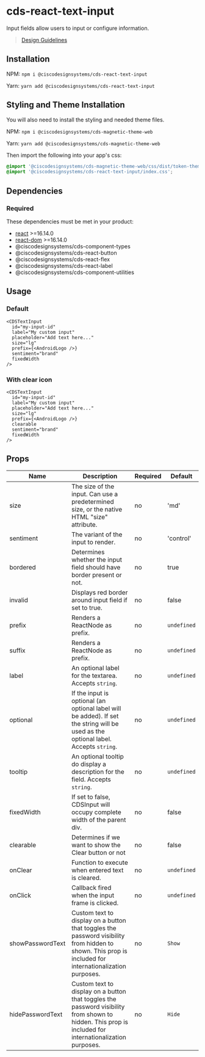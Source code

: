 # cds-react-text-input

Input fields allow users to input or configure information.

> [Design Guidelines](https://magnetic.cisco.com/0a43ab5cd/p/65f3dd-input-field)

## Installation

NPM: `npm i @ciscodesignsystems/cds-react-text-input`

Yarn: `yarn add @ciscodesignsystems/cds-react-text-input`

## Styling and Theme Installation

You will also need to install the styling and needed theme files.

NPM: `npm i @ciscodesignsystems/cds-magnetic-theme-web`

Yarn: `yarn add @ciscodesignsystems/cds-magnetic-theme-web`

Then import the following into your app's css:

```css
@import '@ciscodesignsystems/cds-magnetic-theme-web/css/dist/token-theme-light-variables.css';
@import '@ciscodesignsystems/cds-react-text-input/index.css';
```

## Dependencies

### Required

These dependencies must be met in your product:

- [react](https://www.npmjs.com/package/react) >=16.14.0
- [react-dom](https://www.npmjs.com/package/react-dom) >=16.14.0
- @ciscodesignsystems/cds-component-types
- @ciscodesignsystems/cds-react-button
- @ciscodesignsystems/cds-react-flex
- @ciscodesignsystems/cds-react-label
- @ciscodesignsystems/cds-component-utilities

## Usage

### Default

```tsx
<CDSTextInput
  id="my-input-id"
  label="My custom input"
  placeholder="Add text here..."
  size="lg"
  prefix={<AndroidLogo />}
  sentiment="brand"
  fixedWidth
/>
```

### With clear icon

```tsx
<CDSTextInput
  id="my-input-id"
  label="My custom input"
  placeholder="Add text here..."
  size="lg"
  prefix={<AndroidLogo />}
  clearable
  sentiment="brand"
  fixedWidth
/>
```

## Props

| Name             | Description                                                                                                                                            | Required | Default     |
| ---------------- | ------------------------------------------------------------------------------------------------------------------------------------------------------ | -------- | ----------- |
| size             | The size of the input. Can use a predetermined size, or the native HTML "size" attribute.                                                              | no       | 'md'        |
| sentiment        | The variant of the input to render.                                                                                                                    | no       | 'control'   |
| bordered         | Determines whether the input field should have border present or not.                                                                                  | no       | true        |
| invalid          | Displays red border around input field if set to true.                                                                                                 | no       | false       |
| prefix           | Renders a ReactNode as prefix.                                                                                                                         | no       | `undefined` |
| suffix           | Renders a ReactNode as prefix.                                                                                                                         | no       | `undefined` |
| label            | An optional label for the textarea. Accepts `string`.                                                                                                  | no       | `undefined` |
| optional         | If the input is optional (an optional label will be added). If set the string will be used as the optional label. Accepts `string`.                    | no       | `undefined` |
| tooltip          | An optional tooltip do display a description for the field. Accepts `string`.                                                                          | no       | `undefined` |
| fixedWidth       | If set to false, CDSInput will occupy complete width of the parent div.                                                                                | no       | false       |
| clearable        | Determines if we want to show the Clear button or not                                                                                                  | no       | false       |
| onClear          | Function to execute when entered text is cleared.                                                                                                      | no       | `undefined` |
| onClick          | Callback fired when the input frame is clicked.                                                                                                        | no       | `undefined` |
| showPasswordText | Custom text to display on a button that toggles the password visibility from hidden to shown. This prop is included for internationalization purposes. | no       | `Show`      |
| hidePasswordText | Custom text to display on a button that toggles the password visibility from shown to hidden. This prop is included for internationalization purposes. | no       | `Hide`      |
